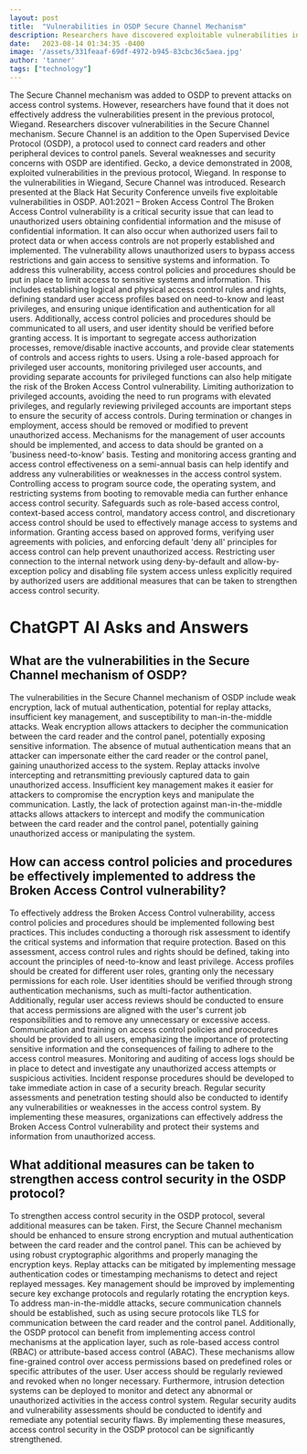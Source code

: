 ```yaml
---
layout: post
title:  "Vulnerabilities in OSDP Secure Channel Mechanism"
description: Researchers have discovered exploitable vulnerabilities in the Secure Channel mechanism of OSDP, a protocol used in access control systems. Learn more.
date:   2023-08-14 01:34:35 -0400
image: '/assets/331feaaf-69df-4972-b945-83cbc36c5aea.jpg'
author: 'tanner'
tags: ["technology"]
---
```


The Secure Channel mechanism was added to OSDP to prevent attacks on access control systems. However, researchers have found that it does not effectively address the vulnerabilities present in the previous protocol, Wiegand. Researchers discover vulnerabilities in the Secure Channel mechanism. Secure Channel is an addition to the Open Supervised Device Protocol (OSDP), a protocol used to connect card readers and other peripheral devices to control panels. Several weaknesses and security concerns with OSDP are identified. Gecko, a device demonstrated in 2008, exploited vulnerabilities in the previous protocol, Wiegand. In response to the vulnerabilities in Wiegand, Secure Channel was introduced. Research presented at the Black Hat Security Conference unveils five exploitable vulnerabilities in OSDP. A01:2021 – Broken Access Control The Broken Access Control vulnerability is a critical security issue that can lead to unauthorized users obtaining confidential information and the misuse of confidential information. It can also occur when authorized users fail to protect data or when access controls are not properly established and implemented. The vulnerability allows unauthorized users to bypass access restrictions and gain access to sensitive systems and information. To address this vulnerability, access control policies and procedures should be put in place to limit access to sensitive systems and information. This includes establishing logical and physical access control rules and rights, defining standard user access profiles based on need-to-know and least privileges, and ensuring unique identification and authentication for all users. Additionally, access control policies and procedures should be communicated to all users, and user identity should be verified before granting access. It is important to segregate access authorization processes, remove/disable inactive accounts, and provide clear statements of controls and access rights to users. Using a role-based approach for privileged user accounts, monitoring privileged user accounts, and providing separate accounts for privileged functions can also help mitigate the risk of the Broken Access Control vulnerability. Limiting authorization to privileged accounts, avoiding the need to run programs with elevated privileges, and regularly reviewing privileged accounts are important steps to ensure the security of access controls. During termination or changes in employment, access should be removed or modified to prevent unauthorized access. Mechanisms for the management of user accounts should be implemented, and access to data should be granted on a 'business need-to-know' basis. Testing and monitoring access granting and access control effectiveness on a semi-annual basis can help identify and address any vulnerabilities or weaknesses in the access control system. Controlling access to program source code, the operating system, and restricting systems from booting to removable media can further enhance access control security. Safeguards such as role-based access control, context-based access control, mandatory access control, and discretionary access control should be used to effectively manage access to systems and information. Granting access based on approved forms, verifying user agreements with policies, and enforcing default 'deny all' principles for access control can help prevent unauthorized access. Restricting user connection to the internal network using deny-by-default and allow-by-exception policy and disabling file system access unless explicitly required by authorized users are additional measures that can be taken to strengthen access control security.


# ChatGPT AI Asks and Answers
## What are the vulnerabilities in the Secure Channel mechanism of OSDP?
The vulnerabilities in the Secure Channel mechanism of OSDP include weak encryption, lack of mutual authentication, potential for replay attacks, insufficient key management, and susceptibility to man-in-the-middle attacks. Weak encryption allows attackers to decipher the communication between the card reader and the control panel, potentially exposing sensitive information. The absence of mutual authentication means that an attacker can impersonate either the card reader or the control panel, gaining unauthorized access to the system. Replay attacks involve intercepting and retransmitting previously captured data to gain unauthorized access. Insufficient key management makes it easier for attackers to compromise the encryption keys and manipulate the communication. Lastly, the lack of protection against man-in-the-middle attacks allows attackers to intercept and modify the communication between the card reader and the control panel, potentially gaining unauthorized access or manipulating the system.

## How can access control policies and procedures be effectively implemented to address the Broken Access Control vulnerability?
To effectively address the Broken Access Control vulnerability, access control policies and procedures should be implemented following best practices. This includes conducting a thorough risk assessment to identify the critical systems and information that require protection. Based on this assessment, access control rules and rights should be defined, taking into account the principles of need-to-know and least privilege. Access profiles should be created for different user roles, granting only the necessary permissions for each role. User identities should be verified through strong authentication mechanisms, such as multi-factor authentication. Additionally, regular user access reviews should be conducted to ensure that access permissions are aligned with the user's current job responsibilities and to remove any unnecessary or excessive access. Communication and training on access control policies and procedures should be provided to all users, emphasizing the importance of protecting sensitive information and the consequences of failing to adhere to the access control measures. Monitoring and auditing of access logs should be in place to detect and investigate any unauthorized access attempts or suspicious activities. Incident response procedures should be developed to take immediate action in case of a security breach. Regular security assessments and penetration testing should also be conducted to identify any vulnerabilities or weaknesses in the access control system. By implementing these measures, organizations can effectively address the Broken Access Control vulnerability and protect their systems and information from unauthorized access.

## What additional measures can be taken to strengthen access control security in the OSDP protocol?
To strengthen access control security in the OSDP protocol, several additional measures can be taken. First, the Secure Channel mechanism should be enhanced to ensure strong encryption and mutual authentication between the card reader and the control panel. This can be achieved by using robust cryptographic algorithms and properly managing the encryption keys. Replay attacks can be mitigated by implementing message authentication codes or timestamping mechanisms to detect and reject replayed messages. Key management should be improved by implementing secure key exchange protocols and regularly rotating the encryption keys. To address man-in-the-middle attacks, secure communication channels should be established, such as using secure protocols like TLS for communication between the card reader and the control panel. Additionally, the OSDP protocol can benefit from implementing access control mechanisms at the application layer, such as role-based access control (RBAC) or attribute-based access control (ABAC). These mechanisms allow fine-grained control over access permissions based on predefined roles or specific attributes of the user. User access should be regularly reviewed and revoked when no longer necessary. Furthermore, intrusion detection systems can be deployed to monitor and detect any abnormal or unauthorized activities in the access control system. Regular security audits and vulnerability assessments should be conducted to identify and remediate any potential security flaws. By implementing these measures, access control security in the OSDP protocol can be significantly strengthened.

